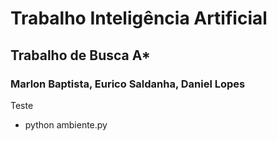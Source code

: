 # Trabalho Inteligência Artificial

## Trabalho de Busca A*

### Marlon Baptista, Eurico Saldanha, Daniel Lopes

Teste
* python ambiente.py


